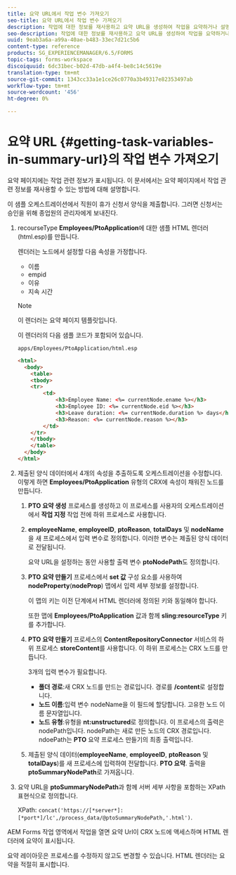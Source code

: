 ```yaml
---
title: 요약 URL에서 작업 변수 가져오기
seo-title: 요약 URL에서 작업 변수 가져오기
description: 작업에 대한 정보를 재사용하고 요약 URL을 생성하여 작업을 요약하거나 설명하는 방법
seo-description: 작업에 대한 정보를 재사용하고 요약 URL을 생성하여 작업을 요약하거나 설명하는 방법
uuid: 9eab3a6a-a99a-40ae-b483-33ec7d21c5b6
content-type: reference
products: SG_EXPERIENCEMANAGER/6.5/FORMS
topic-tags: forms-workspace
discoiquuid: 6dc31bec-b02d-47db-a4f4-be8c14c5619e
translation-type: tm+mt
source-git-commit: 1343cc33a1e1ce26c0770a3b49317e82353497ab
workflow-type: tm+mt
source-wordcount: '456'
ht-degree: 0%

---
```



# 요약 URL {#getting-task-variables-in-summary-url}의 작업 변수 가져오기

요약 페이지에는 작업 관련 정보가 표시됩니다. 이 문서에서는 요약 페이지에서 작업 관련 정보를 재사용할 수 있는 방법에 대해 설명합니다.

이 샘플 오케스트레이션에서 직원이 휴가 신청서 양식을 제출합니다. 그러면 신청서는 승인을 위해 종업원의 관리자에게 보내진다.

1. recourseType **Employees/PtoApplication**&#x200B;에 대한 샘플 HTML 렌더러(html.esp)를 만듭니다.

   렌더러는 노드에서 설정할 다음 속성을 가정합니다.

   * 이름
   * empid
   * 이유
   * 지속 시간

   >[!NOTE]
   >
   >이 렌더러는 요약 페이지 템플릿입니다.

   이 렌더러의 다음 샘플 코드가 포함되어 있습니다.

   `apps/Employees/PtoApplication/html.esp`

   ```html
   <html>
     <body>
       <table>
       <tbody>
       <tr>
           <td>
               <h3>Employee Name: <%= currentNode.ename %></h3>
               <h3>Employee ID: <%= currentNode.eid %></h3>
               <h3>Leave duration: <%= currentNode.duration %> days</h3>
               <h3>Reason: <%= currentNode.reason %></h3>
           </td>
       </tr>
       </tbody>
       </table>
     </body>
   </html>
   ```

1. 제출된 양식 데이터에서 4개의 속성을 추출하도록 오케스트레이션을 수정합니다. 이렇게 하면 **Employees/PtoApplication** 유형의 CRX에 속성이 채워진 노드를 만듭니다.

   1. **PTO 요약 생성** 프로세스를 생성하고 이 프로세스를 사용자의 오케스트레이션에서 **작업 지정** 작업 전에 하위 프로세스로 사용합니다.
   1. **employeeName**, **employeeID**, **ptoReason**, **totalDays** 및 **nodeName**&#x200B;을 새 프로세스에서 입력 변수로 정의합니다. 이러한 변수는 제출된 양식 데이터로 전달됩니다.

      요약 URL을 설정하는 동안 사용할 출력 변수 **ptoNodePath**&#x200B;도 정의합니다.

   1. **PTO 요약 만들기** 프로세스에서 **set 값** 구성 요소를 사용하여 **nodeProperty**(**nodeProp**) 맵에서 입력 세부 정보를 설정합니다.

      이 맵의 키는 이전 단계에서 HTML 렌더러에 정의된 키와 동일해야 합니다.

      또한 맵에 **Employees/PtoApplication** 값과 함께 **sling:resourceType** 키를 추가합니다.

   1. **PTO 요약 만들기** 프로세스의 **ContentRepositoryConnector** 서비스의 하위 프로세스 **storeContent**&#x200B;를 사용합니다. 이 하위 프로세스는 CRX 노드를 만듭니다.

      3개의 입력 변수가 필요합니다.

      * **폴더 경로**:새 CRX 노드를 만드는 경로입니다. 경로를 **/content**&#x200B;로 설정합니다.
      * **노드 이름**:입력 변수 nodeName을 이 필드에 할당합니다. 고유한 노드 이름 문자열입니다.
      * **노드 유형**:유형을  **nt:unstructured**&#x200B;로 정의합니다. 이 프로세스의 출력은 nodePath입니다. nodePath는 새로 만든 노드의 CRX 경로입니다. ndoePath는 **PTO** 요약 프로세스 만들기의 최종 출력입니다.
   1. 제출된 양식 데이터(**employeeName**, **employeeID**, **ptoReason** 및 **totalDays**)를 새 프로세스에 입력하여 전달합니다. **PTO 요약**. 출력을 **ptoSummaryNodePath**&#x200B;로 가져옵니다.


1. 요약 URL을 **ptoSummaryNodePath**&#x200B;과 함께 서버 세부 사항을 포함하는 XPath 표현식으로 정의합니다.

   XPath: `concat('https://[*server*]:[*port*]/lc',/process_data/@ptoSummaryNodePath,'.html')`.

AEM Forms 작업 영역에서 작업을 열면 요약 Url이 CRX 노드에 액세스하며 HTML 렌더러에 요약이 표시됩니다.

요약 레이아웃은 프로세스를 수정하지 않고도 변경할 수 있습니다. HTML 렌더러는 요약을 적절히 표시합니다.
